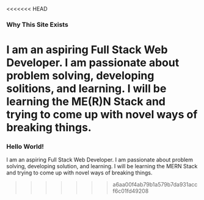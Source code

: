 <<<<<<< HEAD
### Why This Site Exists
I am an aspiring Full Stack Web Developer. I am passionate about problem solving, developing solitions, and learning. I will be learning the ME(R)N Stack and trying to come up with novel ways of breaking things.
=======
### Hello World!
I am an aspiring Full Stack Web Developer. I am passionate about problem solving, developing solution, and learning. I will be learning the MERN Stack and trying to come up with novel ways of breaking things.
>>>>>>> a6aa00f4ab79b1a579b7da931accf6c01fd49208
